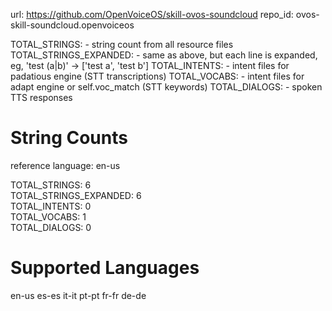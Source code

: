 
url: https://github.com/OpenVoiceOS/skill-ovos-soundcloud
repo_id: ovos-skill-soundcloud.openvoiceos

TOTAL_STRINGS:  - string count from all resource files
TOTAL_STRINGS_EXPANDED: - same as above, but each line is expanded, eg, 'test (a|b)' -> ['test a', 'test b']
TOTAL_INTENTS: - intent files for padatious engine (STT transcriptions)
TOTAL_VOCABS: - intent files for adapt engine or self.voc_match (STT keywords)
TOTAL_DIALOGS: - spoken TTS responses


# String Counts

reference language: en-us

TOTAL_STRINGS: 6  
TOTAL_STRINGS_EXPANDED: 6  
TOTAL_INTENTS: 0  
TOTAL_VOCABS: 1  
TOTAL_DIALOGS: 0  

# Supported Languages

en-us
es-es
it-it
pt-pt
fr-fr
de-de
